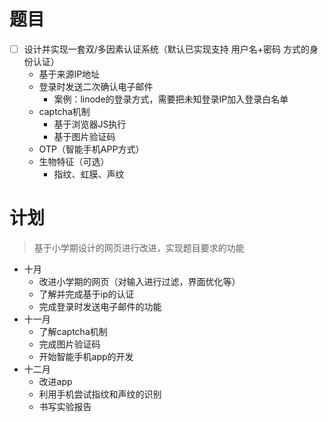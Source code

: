 # 题目
* [ ] 设计并实现一套双/多因素认证系统（默认已实现支持 用户名+密码 方式的身份认证）
  * 基于来源IP地址
  * 登录时发送二次确认电子邮件
    * 案例：linode的登录方式，需要把未知登录IP加入登录白名单
  * captcha机制
    * 基于浏览器JS执行
    * 基于图片验证码
  * OTP（智能手机APP方式）
  * 生物特征（可选）
    * 指纹、虹膜、声纹

# 计划
> 基于小学期设计的网页进行改进，实现题目要求的功能

 * 十月
   * 改进小学期的网页（对输入进行过滤，界面优化等）
   * 了解并完成基于ip的认证
   * 完成登录时发送电子邮件的功能
 * 十一月
   * 了解captcha机制
   * 完成图片验证码
   * 开始智能手机app的开发
 * 十二月
   * 改进app
   * 利用手机尝试指纹和声纹的识别
   * 书写实验报告